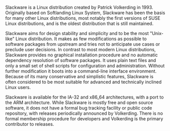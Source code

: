 Slackware is a Linux distribution created by Patrick Volkerding in 1993. Originally based on Softlanding Linux System, Slackware has been the basis for many other Linux distributions, most notably the first versions of SUSE Linux distributions, and is the oldest distribution that is still maintained.

Slackware aims for design stability and simplicity and to be the most "Unix-like" Linux distribution. It makes as few modifications as possible to software packages from upstream and tries not to anticipate use cases or preclude user decisions. In contrast to most modern Linux distributions, Slackware provides no graphical installation procedure and no automatic dependency resolution of software packages. It uses plain text files and only a small set of shell scripts for configuration and administration. Without further modification it boots into a command-line interface environment. Because of its many conservative and simplistic features, Slackware is often considered to be most suitable for advanced and technically inclined Linux users.

Slackware is available for the IA-32 and x86_64 architectures, with a port to the ARM architecture. While Slackware is mostly free and open source software, it does not have a formal bug tracking facility or public code repository, with releases periodically announced by Volkerding. There is no formal membership procedure for developers and Volkerding is the primary contributor to releases.
